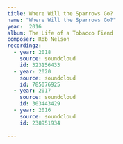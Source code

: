 ```yaml
---
title: Where Will the Sparrows Go?
name: "Where Will the Sparrows Go?"
year:  2016
album: The Life of a Tobacco Fiend
composer: Rob Nelson
recordingz:
  - year: 2018
    source: soundcloud
    id: 323156433
  - year: 2020
    source: soundcloud
    id: 785076925
  - year: 2017
    source: soundcloud
    id: 303443429
  - year: 2016
    source: soundcloud
    id: 238951934
 
---
```



